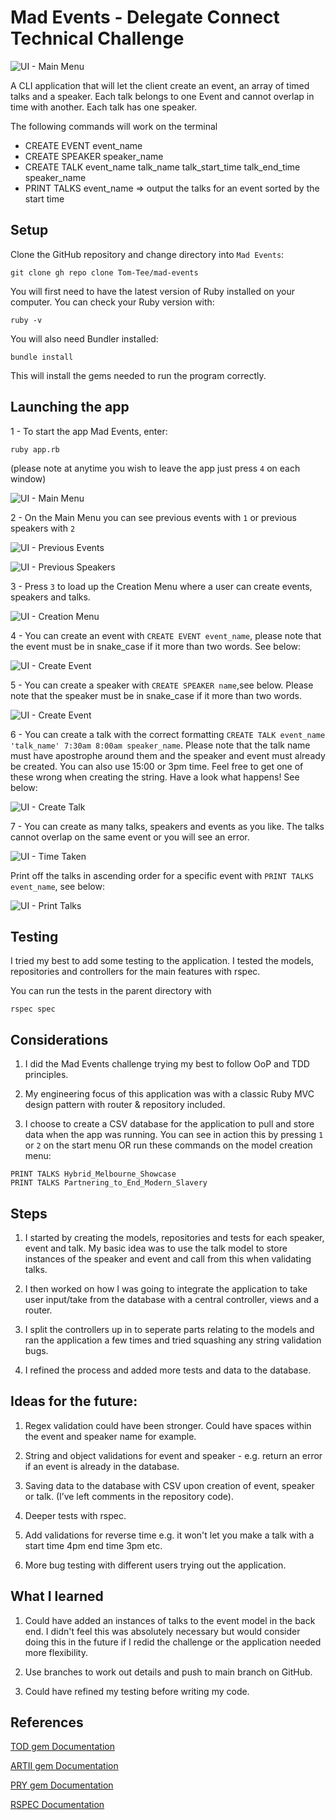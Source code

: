 # Mad Events - Delegate Connect Technical Challenge

![UI - Main Menu](docs/application_start.png)

A CLI application that will let the client create an event, an array of timed talks and a speaker. Each talk belongs to one Event and cannot overlap in time with another. Each talk has one speaker.

The following commands will work on the terminal
- CREATE EVENT event_name
- CREATE SPEAKER speaker_name
- CREATE TALK event_name talk_name talk_start_time talk_end_time speaker_name
- PRINT TALKS event_name => output the talks for an event sorted by the start time

## Setup

Clone the GitHub repository and change directory into `Mad Events`:
```
git clone gh repo clone Tom-Tee/mad-events
```

You will first need to have the latest version of Ruby installed on your computer.
You can check your Ruby version with:
```
ruby -v
```

You will also need Bundler installed:
```
bundle install
```
This will install the gems needed to run the program correctly.



## Launching the app

1 - To start the app Mad Events, enter:
```
ruby app.rb
```

(please note at anytime you wish to leave the app just press `4` on each window)

![UI - Main Menu](docs/application_start.png)

2 - On the Main Menu you can see previous events with `1` or previous speakers with `2`

![UI - Previous Events](docs/previous_events.png)

![UI - Previous Speakers](docs/previous_speakers.png)

3 - Press `3` to load up the Creation Menu where a user can create events, speakers and talks.

![UI - Creation Menu](docs/creation_menu.png)

4 - You can create an event with `CREATE EVENT event_name`, please note that the event must be in snake_case if it more than two words. See below:

![UI - Create Event](docs/create_event.png)

5 - You can create a speaker with `CREATE SPEAKER name`,see below. Please note that the speaker must be in snake_case if it more than two words.

![UI - Create Event](docs/create_speaker.png)

6 - You can create a talk with the correct formatting `CREATE TALK event_name 'talk_name' 7:30am 8:00am speaker_name`. Please note that the talk name must have apostrophe around them and the speaker and event must already be created. You can also use 15:00 or 3pm time. Feel free to get one of these wrong when creating the string. Have a look what happens! See below:

![UI - Create Talk](docs/create_talk.png)

7 - You can create as many talks, speakers and events as you like. The talks cannot overlap on the same event or you will see an error.

![UI - Time Taken](docs/time_taken.png)

Print off the talks in ascending order for a specific event with `PRINT TALKS event_name`, see below:

![UI - Print Talks](docs/print_talks.png)


## Testing

I tried my best to add some testing to the application. I tested the models, repositories and controllers for the main features with rspec.

You can run the tests in the parent directory with


```
rspec spec
```

## Considerations

1. I did the Mad Events challenge trying my best to follow OoP and TDD principles.

2. My engineering focus of this application was with a classic Ruby MVC design pattern with router & repository included.

3. I choose to create a CSV database for the application to pull and store data when the app was running. You can see in action this by pressing `1` or `2` on the start menu OR run these commands on the model creation menu:
```
PRINT TALKS Hybrid_Melbourne_Showcase
PRINT TALKS Partnering_to_End_Modern_Slavery
```

## Steps

1. I started by creating the models, repositories and tests for each speaker, event and talk. My basic idea was to use the talk model to store instances of the speaker and event and call from this when validating talks.

2. I then worked on how I was going to integrate the application to take user input/take from the database with a central controller, views and a router.

3. I split the controllers up in to seperate parts relating to the models and ran the application a few times and tried squashing any string validation bugs.

4. I refined the process and added more tests and data to the database.


## Ideas for the future:

1. Regex validation could have been stronger. Could have spaces within the event and speaker name for example.

2. String and object validations for event and speaker - e.g. return an error if an event is already in the database.

3. Saving data to the database with CSV upon creation of event, speaker or talk. (I’ve left comments in the repository code).

4. Deeper tests with rspec.

5. Add validations for reverse time e.g. it won't let you make a talk with a start time 4pm end time 3pm etc.

6. More bug testing with different users trying out the application.

## What I learned

1. Could have added an instances of talks to the event model in the back end. I didn't feel this was absolutely necessary but would consider doing this in the future if I redid the challenge or the application needed more flexibility.

2. Use branches to work out details and push to main branch on GitHub.

3. Could have refined my testing before writing my code.

## References

[TOD gem Documentation](https://github.com/jackc/tod)

[ARTII gem Documentation](https://github.com/miketierney/artii)

[PRY gem Documentation](https://github.com/pry/pry)

[RSPEC Documentation](https://rspec.info/documentation/3.10/rspec-core/)

